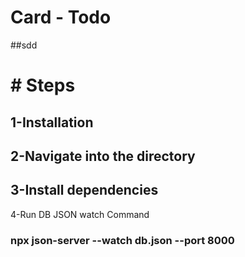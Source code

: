 <h1>Card - Todo</h1> 
##sdd
 <h1># Steps</h1>
 <h2> 1-Installation </h2>
 <h2> 2-Navigate into the directory </h2>
 <h2> 3-Install dependencies </h2
 <h2> 4-Run DB JSON watch Command </h2>
 <h3> npx json-server --watch db.json --port 8000 </h3>
